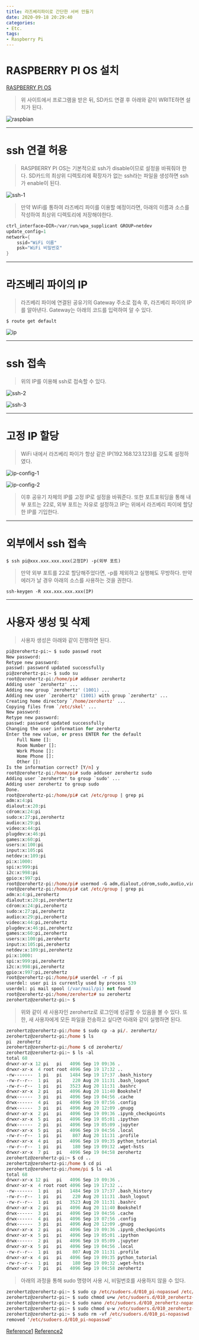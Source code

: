 ```yaml
---
title: 라즈베리파이로 간단한 서버 만들기
date: 2020-09-18 20:29:40
categories:
- Etc.
tags:
- Raspberry Pi
---
```

# RASPBERRY PI OS 설치

[RASPBERRY PI OS](https://www.raspberrypi.com/software/)

> 위 사이트에서 프로그램을 받은 뒤, SD카드 연결 후 아래와 같이 WRITE하면 설치가 된다.

![raspbian](/images/raspberry-pi-server/raspbian.png)

<!-- More -->

***

# ssh 연결 허용

> RASPBERRY PI OS는 기본적으로 ssh가 disable이므로 설정을 바꿔줘야 한다. SD카드의 최상위 디렉토리에 확장자가 없는 ssh라는 파일을 생성하면 ssh가 enable이 된다.

![ssh-1](/images/raspberry-pi-server/ssh-1.png)

> 만약 WiFi를 통하여 라즈베리 파이를 이용할 예정이라면, 아래의 이름과 소스를 작성하여 최상위 디렉토리에 저장해야한다.

~~~cpp wpa_supplicant.conf
ctrl_interface=DIR=/var/run/wpa_supplicant GROUP=netdev
update_config=1
network={
    ssid="WiFi 이름"
    psk="WiFi 비밀번호"
}
~~~

***

# 라즈베리 파이의 IP

> 라즈베리 파이에 연결된 공유기의 Gateway 주소로 접속 후, 라즈베리 파이의 IP를 알아낸다. Gateway는 아래의 코드를 입력하여 알 수 있다.

```shell
$ route get default
```

![ip](/images/raspberry-pi-server/ip.png)

***

# ssh 접속

> 위의 IP를 이용해 ssh로 접속할 수 있다.

![ssh-2](/images/raspberry-pi-server/ssh-2.png)

![ssh-3](/images/raspberry-pi-server/ssh-3.png)

***

# 고정 IP 할당

> WiFi 내에서 라즈베리 파이가 항상 같은 IP(192.168.123.123)를 갖도록 설정하였다.

![ip-config-1](/images/raspberry-pi-server/ip-config-1.png)

![ip-config-2](/images/raspberry-pi-server/ip-config-2.png)

> 이후 공유기 자체의 IP를 고정 IP로 설정을 바꿔준다. 또한 포트포워딩을 통해 내부 포트는 22로, 외부 포트는 자유로 설정하고 IP는 위에서 라즈베리 파이에 할당한 IP를 기입한다.

***

# 외부에서 ssh 접속

```shell
$ ssh pi@xxx.xxx.xxx.xxx(고정IP) -p(외부 포트)
```

> 만약 외부 포트를 22로 할당해주었다면, -p를 제외하고 실행해도 무방하다. 만약 에러가 날 경우 아래의 소스를 사용하는 것을 권한다.

```shell
ssh-keygen -R xxx.xxx.xxx.xxx(IP)
```

***

# 사용자 생성 및 삭제

> 사용자 생성은 아래와 같이 진행하면 된다.

~~~ps
pi@zerohertz-pi:~ $ sudo passwd root
New password:
Retype new password:
passwd: password updated successfully
pi@zerohertz-pi:~ $ sudo su
root@zerohertz-pi:/home/pi# adduser zerohertz
Adding user `zerohertz' ...
Adding new group `zerohertz' (1001) ...
Adding new user `zerohertz' (1001) with group `zerohertz' ...
Creating home directory `/home/zerohertz' ...
Copying files from `/etc/skel' ...
New password:
Retype new password:
passwd: password updated successfully
Changing the user information for zerohertz
Enter the new value, or press ENTER for the default
	Full Name []:
	Room Number []:
	Work Phone []:
	Home Phone []:
	Other []:
Is the information correct? [Y/n] y
root@zerohertz-pi:/home/pi# sudo adduser zerohertz sudo
Adding user `zerohertz' to group `sudo' ...
Adding user zerohertz to group sudo
Done.
root@zerohertz-pi:/home/pi# cat /etc/group | grep pi
adm:x:4:pi
dialout:x:20:pi
cdrom:x:24:pi
sudo:x:27:pi,zerohertz
audio:x:29:pi
video:x:44:pi
plugdev:x:46:pi
games:x:60:pi
users:x:100:pi
input:x:105:pi
netdev:x:109:pi
pi:x:1000:
spi:x:999:pi
i2c:x:998:pi
gpio:x:997:pi
root@zerohertz-pi:/home/pi# usermod -G adm,dialout,cdrom,sudo,audio,video,plugdev,games,users,input,netdev,spi,i2c,gpio zerohertz
root@zerohertz-pi:/home/pi# cat /etc/group | grep pi
adm:x:4:pi,zerohertz
dialout:x:20:pi,zerohertz
cdrom:x:24:pi,zerohertz
sudo:x:27:pi,zerohertz
audio:x:29:pi,zerohertz
video:x:44:pi,zerohertz
plugdev:x:46:pi,zerohertz
games:x:60:pi,zerohertz
users:x:100:pi,zerohertz
input:x:105:pi,zerohertz
netdev:x:109:pi,zerohertz
pi:x:1000:
spi:x:999:pi,zerohertz
i2c:x:998:pi,zerohertz
gpio:x:997:pi,zerohertz
root@zerohertz-pi:/home/pi# userdel -r -f pi
userdel: user pi is currently used by process 539
userdel: pi mail spool (/var/mail/pi) not found
root@zerohertz-pi:/home/zerohertz# su zerohertz
zerohertz@zerohertz-pi:~ $
~~~

> 위와 같이 새 사용자인 zerohertz로 로그인에 성공할 수 있음을 볼 수 있다. 또한, 새 사용자에게 모든 파일을 전송하고 싶다면 아래와 같이 실행하면 된다.

~~~ps
zerohertz@zerohertz-pi:/home $ sudo cp -a pi/. zerohertz/
zerohertz@zerohertz-pi:/home $ ls
pi  zerohertz
zerohertz@zerohertz-pi:/home $ cd zerohertz/
zerohertz@zerohertz-pi:~ $ ls -al
total 68
drwxr-xr-x 12 pi   pi   4096 Sep 19 09:36 .
drwxr-xr-x  4 root root 4096 Sep 19 17:32 ..
-rw-------  1 pi   pi   1484 Sep 19 17:37 .bash_history
-rw-r--r--  1 pi   pi    220 Aug 20 11:31 .bash_logout
-rw-r--r--  1 pi   pi   3523 Aug 20 11:31 .bashrc
drwxr-xr-x  2 pi   pi   4096 Aug 20 11:40 Bookshelf
drwx------  3 pi   pi   4096 Sep 19 04:56 .cache
drwx------  4 pi   pi   4096 Sep 19 07:56 .config
drwx------  3 pi   pi   4096 Aug 20 12:09 .gnupg
drwxr-xr-x  2 pi   pi   4096 Sep 19 09:36 .ipynb_checkpoints
drwxr-xr-x  5 pi   pi   4096 Sep 19 05:01 .ipython
drwx------  2 pi   pi   4096 Sep 19 05:09 .jupyter
drwxr-xr-x  5 pi   pi   4096 Sep 19 04:56 .local
-rw-r--r--  1 pi   pi    807 Aug 20 11:31 .profile
drwxr-xr-x  4 pi   pi   4096 Sep 19 09:35 python_tutorial
-rw-r--r--  1 pi   pi    180 Sep 19 09:32 .wget-hsts
drwxr-xr-x  7 pi   pi   4096 Sep 19 04:58 zerohertz
zerohertz@zerohertz-pi:~ $ cd ..
zerohertz@zerohertz-pi:/home $ cd pi
zerohertz@zerohertz-pi:/home/pi $ ls -al
total 68
drwxr-xr-x 12 pi   pi   4096 Sep 19 09:36 .
drwxr-xr-x  4 root root 4096 Sep 19 17:32 ..
-rw-------  1 pi   pi   1484 Sep 19 17:37 .bash_history
-rw-r--r--  1 pi   pi    220 Aug 20 11:31 .bash_logout
-rw-r--r--  1 pi   pi   3523 Aug 20 11:31 .bashrc
drwxr-xr-x  2 pi   pi   4096 Aug 20 11:40 Bookshelf
drwx------  3 pi   pi   4096 Sep 19 04:56 .cache
drwx------  4 pi   pi   4096 Sep 19 07:56 .config
drwx------  3 pi   pi   4096 Aug 20 12:09 .gnupg
drwxr-xr-x  2 pi   pi   4096 Sep 19 09:36 .ipynb_checkpoints
drwxr-xr-x  5 pi   pi   4096 Sep 19 05:01 .ipython
drwx------  2 pi   pi   4096 Sep 19 05:09 .jupyter
drwxr-xr-x  5 pi   pi   4096 Sep 19 04:56 .local
-rw-r--r--  1 pi   pi    807 Aug 20 11:31 .profile
drwxr-xr-x  4 pi   pi   4096 Sep 19 09:35 python_tutorial
-rw-r--r--  1 pi   pi    180 Sep 19 09:32 .wget-hsts
drwxr-xr-x  7 pi   pi   4096 Sep 19 04:58 zerohertz
~~~

> 아래의 과정을 통해 sudo 명령어 사용 시, 비밀번호를 사용하지 않을 수 있다.

~~~ps
zerohertz@zerohertz-pi:~ $ sudo cp /etc/sudoers.d/010_pi-nopasswd /etc/sudoers.d/010_zerohertz-nopasswd
zerohertz@zerohertz-pi:~ $ sudo chmod u+w /etc/sudoers.d/010_zerohertz-nopasswd
zerohertz@zerohertz-pi:~ $ sudo nano /etc/sudoers.d/010_zerohertz-nopasswd
zerohertz@zerohertz-pi:~ $ sudo chmod u-w /etc/sudoers.d/010_zerohertz-nopasswd
zerohertz@zerohertz-pi:~ $ sudo rm -vf /etc/sudoers.d/010_pi-nopasswd
removed '/etc/sudoers.d/010_pi-nopasswd'
~~~

[Reference1](https://blog.dalso.org/raspberry-pi/raspberry-pi-4/7891)
[Reference2](https://gist.github.com/JeremyIglehart/84251d8b6405eaa640d6546b2a1ae8bc)